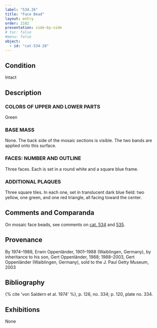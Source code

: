 ```yaml
---
label: "534.26"
title: "Face Bead"
layout: entry
order: 2182
presentation: side-by-side
# toc: false
#menu: false 
object:
  - id: "cat-534-26"
---
```


## Condition

Intact

## Description

### COLORS OF UPPER AND LOWER PARTS

Green

### BASE MASS

None. The back side of the mosaic sections is visible. The two bands are applied onto this surface.

### FACES: NUMBER AND OUTLINE

Three faces. Each is set in a round white and a square blue frame.

### ADDITIONAL PLAQUES 

Three square tiles. In each one, set in translucent dark blue field: two yellow, one green, and one red triangle, all facing toward the center.

## Comments and Comparanda

On mosaic face beads, see comments on [cat. 534](/catalogue/cat-534) and [535](/catalogue/cat-535).

## Provenance

By 1974–1988, Erwin Oppenländer, 1901–1988 (Waiblingen, Germany), by inheritance to his son, Gert Oppenländer, 1988; 1988–2003, Gert Oppenländer (Waiblingen, Germany), sold to the J. Paul Getty Museum, 2003

## Bibliography

{% cite 'von Saldern et al. 1974' %}, p. 126, no. 334; p. 120, plate no. 334.

## Exhibitions

None